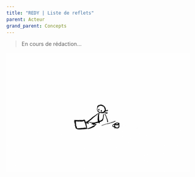```yaml
---
title: "REDY | Liste de reflets"
parent: Acteur
grand_parent: Concepts
---
```



> En cours de rédaction...

![SynApps](../../assets/under-progress.gif)
